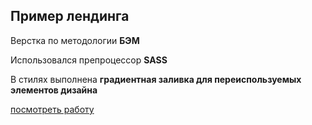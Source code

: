## Пример лендинга

Верстка по методологии **БЭМ**

Использовался препроцессор **SASS**

В стилях выполнена **градиентная заливка для переиспользуемых элементов дизайна**

[посмотреть работу](/index.html)
